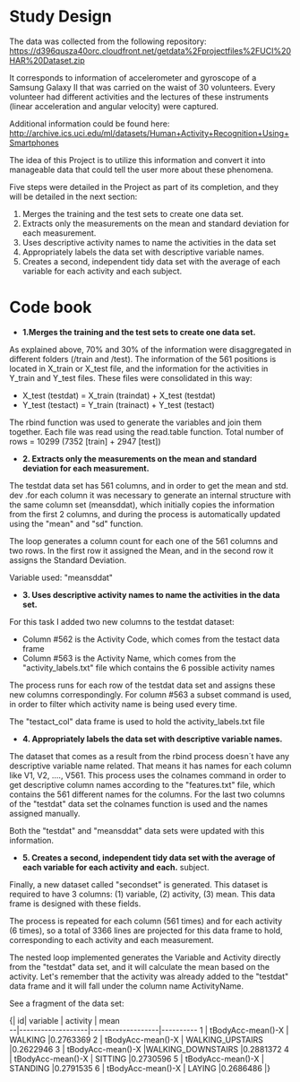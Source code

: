Study Design
=============
The data was collected from the following repository:
https://d396qusza40orc.cloudfront.net/getdata%2Fprojectfiles%2FUCI%20HAR%20Dataset.zip 

It corresponds to information of accelerometer and gyroscope of a Samsung Galaxy II that was carried on the waist of 30 volunteers.  Every volunteer had different activities and the lectures of these instruments (linear acceleration and angular velocity) were captured.

Additional information could be found here: 
http://archive.ics.uci.edu/ml/datasets/Human+Activity+Recognition+Using+Smartphones 

The idea of this Project is to utilize this information and convert it into manageable data that could tell the user more about these phenomena. 

Five steps were detailed in the Project as part of its completion, and they will be detailed in the next section:

1. Merges the training and the test sets to create one data set.
2. Extracts only the measurements on the mean and standard deviation for each measurement. 
3. Uses descriptive activity names to name the activities in the data set
4. Appropriately labels the data set with descriptive variable names. 
5. Creates a second, independent tidy data set with the average of each variable for each activity and each subject. 


Code book
=========

- **1.Merges the training and the test sets to create one data set.**

As explained above, 70% and 30% of the information were disaggregated in different folders (/train and /test).  The information of the 561 positions is located in X_train or X_test file, and the information for the activities in Y_train and Y_test files.  These files were consolidated in this way:

- X_test (testdat) = X_train (traindat) + X_test (testdat)
- Y_test (testact) = Y_train (trainact) + Y_test (testact)

The rbind function was used to generate the variables and join them together.  Each file was read using the read.table function.  Total number of rows = 10299 (7352 [train] + 2947 [test])

- **2. Extracts only the measurements on the mean and standard deviation for each measurement.**

The testdat data set has 561 columns, and in order to get the mean and std. dev .for each column it was necessary to generate an internal structure with the same column set (meansddat), which initially copies the information from the first 2 columns, and during the process is automatically updated using the "mean" and "sd" function.

The loop generates a column count for each one of the 561 columns and two rows.  In the first row it assigned the Mean, and in the second row it assigns the Standard Deviation.

Variable used: "meansddat" 

- **3. Uses descriptive activity names to name the activities in the data set.**

For this task I added two new columns to the testdat dataset:
- Column #562 is the Activity Code, which comes from the testact data frame
- Column #563 is the Activity Name, which comes from the "activity_labels.txt" file which contains the 6 possible activity names

The process runs for each row of the testdat data set and assigns these new columns correspondingly.  For column #563 a subset command is used, in order to filter which activity name is being used every time.

The "testact_col" data frame is used to hold the activity_labels.txt file


- **4. Appropriately labels the data set with descriptive variable names.**

The dataset that comes as a result from the rbind process doesn´t have any descriptive variable name related.  That means it has names for each column like V1, V2, ...., V561.  This process uses the colnames command in order to get descriptive column names according to the "features.txt" file, which contains the 561 different names for the columns.  For the last two columns of the "testdat" data set the colnames function is used and the names assigned manually.

Both the "testdat" and "meansddat" data sets were updated with this information.  


- **5. Creates a second, independent tidy data set with the average of each variable for each activity and each.** subject.

Finally, a new dataset called "secondset" is generated.  This dataset is required to have 3 columns: (1) variable, (2) activity, (3) mean.  This data frame is designed with these fields.

The process is repeated for each column (561 times) and for each activity (6 times), so a total of 3366 lines are projected for this data frame to hold, corresponding to each activity and each measurement.

The nested loop implemented generates the Variable and Activity directly from the "testdat" data set, and it will calculate the mean based on the activity.  Let's remember that the activity was already added to the "testdat" data frame and it will fall under the column name ActivityName.

See a fragment of the data set:

{|
id|        variable   |        activity   |  mean    
--|-------------------|-------------------|----------
1 | tBodyAcc-mean()-X |           WALKING |0.2763369 
2 | tBodyAcc-mean()-X |  WALKING_UPSTAIRS |0.2622946 
3 | tBodyAcc-mean()-X |WALKING_DOWNSTAIRS |0.2881372 
4 | tBodyAcc-mean()-X |           SITTING |0.2730596 
5 | tBodyAcc-mean()-X |          STANDING |0.2791535 
6 | tBodyAcc-mean()-X |            LAYING |0.2686486 
|}
